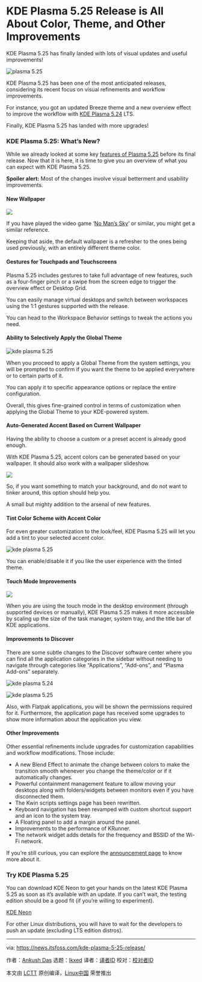 [#]: subject: "KDE Plasma 5.25 Release is All About Color, Theme, and Other Improvements"
[#]: via: "https://news.itsfoss.com/kde-plasma-5-25-release/"
[#]: author: "Ankush Das https://news.itsfoss.com/author/ankush/"
[#]: collector: "lkxed"
[#]: translator: "lkxed"
[#]: reviewer: " "
[#]: publisher: " "
[#]: url: " "

KDE Plasma 5.25 Release is All About Color, Theme, and Other Improvements
======
KDE Plasma 5.25 has finally landed with lots of visual updates and useful improvements!

![plasma 5.25][1]

KDE Plasma 5.25 has been one of the most anticipated releases, considering its recent focus on visual refinements and workflow improvements.

For instance, you got an updated Breeze theme and a new overview effect to improve the workflow with [KDE Plasma 5.24][2] LTS.

Finally, KDE Plasma 5.25 has landed with more upgrades!

### KDE Plasma 5.25: What’s New?

While we already looked at some key [features of Plasma 5.25][3] before its final release. Now that it is here, it is time to give you an overview of what you can expect with KDE Plasma 5.25.

**Spoiler alert:** Most of the changes involve visual betterment and usability improvements.

#### New Wallpaper

![][4]

If you have played the video game ‘[No Man’s Sky][5]‘ or similar, you might get a similar reference.

Keeping that aside, the default wallpaper is a refresher to the ones being used previously, with an entirely different theme color.

#### Gestures for Touchpads and Touchscreens

Plasma 5.25 includes gestures to take full advantage of new features, such as a four-finger pinch or a swipe from the screen edge to trigger the overview effect or Desktop Grid.

You can easily manage virtual desktops and switch between workspaces using the 1:1 gestures supported with the release.

You can head to the Workspace Behavior settings to tweak the actions you need.

#### Ability to Selectively Apply the Global Theme

![kde plasma 5.25][6]

When you proceed to apply a Global Theme from the system settings, you will be prompted to confirm if you want the theme to be applied everywhere or to certain parts of it.

You can apply it to specific appearance options or replace the entire configuration.

Overall, this gives fine-grained control in terms of customization when applying the Global Theme to your KDE-powered system.

#### Auto-Generated Accent Based on Current Wallpaper

Having the ability to choose a custom or a preset accent is already good enough.

With KDE Plasma 5.25, accent colors can be generated based on your wallpaper. It should also work with a wallpaper slideshow.

![][7]

So, if you want something to match your background, and do not want to tinker around, this option should help you.

A small but mighty addition to the arsenal of new features.

#### Tint Color Scheme with Accent Color

For even greater customization to the look/feel, KDE Plasma 5.25 will let you add a tint to your selected accent color.

![kde plasma 5.25][8]

You can enable/disable it if you like the user experience with the tinted theme.

#### Touch Mode Improvements

![][9]

When you are using the touch mode in the desktop environment (through supported devices or manually), KDE Plasma 5.25 makes it more accessible by scaling up the size of the task manager, system tray, and the title bar of KDE applications.

#### Improvements to Discover

There are some subtle changes to the Discover software center where you can find all the application categories in the sidebar without needing to navigate through categories like “Applications”, “Add-ons”, and “Plasma Add-ons” separately.

![kde plasma 5.24][10]

![kde plasma 5.25][11]

Also, with Flatpak applications, you will be shown the permissions required for it. Furthermore, the application page has received some upgrades to show more information about the application you view.

#### Other Improvements

Other essential refinements include upgrades for customization capabilities and workflow modifications. Those include:

* A new Blend Effect to animate the change between colors to make the transition smooth whenever you change the theme/color or if it automatically changes.
* Powerful containment management feature to allow moving your desktops along with folders/widgets between monitors even if you have disconnected them.
* The Kwin scripts settings page has been rewritten.
* Keyboard navigation has been revamped with custom shortcut support and an icon to the system tray.
* A Floating panel to add a margin around the panel.
* Improvements to the performance of KRunner.
* The network widget adds details for the frequency and BSSID of the Wi-Fi network.

If you’re still curious, you can explore the [announcement page][12] to know more about it.

### Try KDE Plasma 5.25

You can download KDE Neon to get your hands on the latest KDE Plasma 5.25 as soon as it’s available with an update. If you can’t wait, the testing edition should be a good fit (if you’re willing to experiment).

[KDE Neon][13]

For other Linux distributions, you will have to wait for the developers to push an update (excluding LTS edition distros).

--------------------------------------------------------------------------------

via: https://news.itsfoss.com/kde-plasma-5-25-release/

作者：[Ankush Das][a]
选题：[lkxed][b]
译者：[译者ID](https://github.com/译者ID)
校对：[校对者ID](https://github.com/校对者ID)

本文由 [LCTT](https://github.com/LCTT/TranslateProject) 原创编译，[Linux中国](https://linux.cn/) 荣誉推出

[a]: https://news.itsfoss.com/author/ankush/
[b]: https://github.com/lkxed
[1]: https://news.itsfoss.com/wp-content/uploads/2022/06/plasma-5-25-feat.jpg
[2]: https://news.itsfoss.com/kde-plasma-5-24-lts-release/
[3]: https://news.itsfoss.com/plasma-5-25-features/
[4]: https://news.itsfoss.com/wp-content/uploads/2022/06/plasma-5-25-wallpaper-1024x576.jpg
[5]: https://www.nomanssky.com/
[6]: https://news.itsfoss.com/wp-content/uploads/2022/06/apply_global_theme_advanced.png
[7]: https://news.itsfoss.com/wp-content/uploads/2022/06/blue_accent.jpg
[8]: https://news.itsfoss.com/wp-content/uploads/2022/04/tint-color-scheme-1024x751.png
[9]: https://news.itsfoss.com/wp-content/uploads/2022/06/tablet_context_menu.png
[10]: https://i0.wp.com/news.itsfoss.com/wp-content/uploads/2022/04/kde-discover-plasma-5-25.png?ssl=1
[11]: https://i0.wp.com/news.itsfoss.com/wp-content/uploads/2022/04/kde-plasma-5-25-discover.png?ssl=1
[12]: https://kde.org/announcements/plasma/5/5.25.0/
[13]: https://neon.kde.org/download
